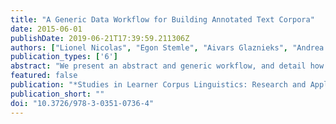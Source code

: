```yaml
---
title: "A Generic Data Workflow for Building Annotated Text Corpora"
date: 2015-06-01
publishDate: 2019-06-21T17:39:59.211306Z
authors: ["Lionel Nicolas", "Egon Stemle", "Aivars Glaznieks", "Andrea Abel"]
publication_types: ['6']
abstract: "We present an abstract and generic workflow, and detail how it has been implemented to build and annotate learner corpora. This workflow has been developed through an interdisciplinary collaboration between linguists, who annotate and use corpora, and computational linguists and computer scientists, who are responsible for providing technical support and adaptation or implementation of software components."
featured: false
publication: "*Studies in Learner Corpus Linguistics: Research and Applications for Foreign Language Teaching and Assessment*"
publication_short: ""
doi: "10.3726/978-3-0351-0736-4"
---
```


